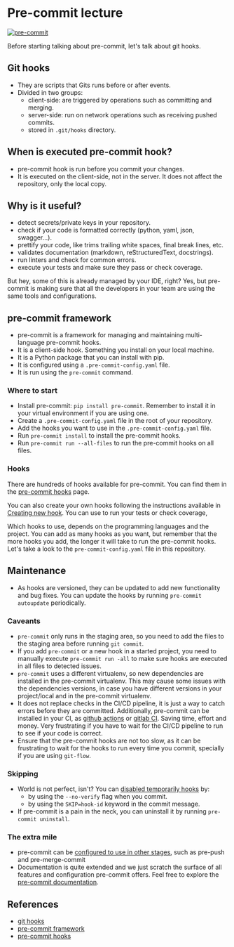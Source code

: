 # Pre-commit lecture

[![pre-commit](https://img.shields.io/badge/pre--commit-enabled-brightgreen?logo=pre-commit)](https://github.com/pre-commit/pre-commit)

Before starting talking about pre-commit, let's talk about git hooks.

## Git hooks

- They are scripts that Gits runs before or after events.
- Divided in two groups:
  - client-side: are triggered by operations such as committing and merging.
  - server-side: run on network operations such as receiving pushed commits.
  - stored in `.git/hooks` directory.

## When is executed pre-commit hook?

- pre-commit hook is run before you commit your changes.
- It is executed on the client-side, not in the server. It does not affect the
  repository, only the local copy.

## Why is it useful?

- detect secrets/private keys in your repository.
- check if your code is formatted correctly (python, yaml, json, swagger...).
- prettify your code, like trims trailing white spaces, final break lines, etc.
- validates documentation (markdown, reStructuredText, docstrings).
- run linters and check for common errors.
- execute your tests and make sure they pass or check coverage.

But hey, some of this is already managed by your IDE, right? Yes, but pre-commit
is making sure that all the developers in your team are using the same tools and
configurations.

## pre-commit framework

- pre-commit is a framework for managing and maintaining multi-language
  pre-commit hooks.
- It is a client-side hook. Something you install on your local machine.
- It is a Python package that you can install with pip.
- It is configured using a `.pre-commit-config.yaml` file.
- It is run using the `pre-commit` command.

### Where to start

- Install pre-commit: `pip install pre-commit`. Remember to install it in your
  virtual environment if you are using one.
- Create a `.pre-commit-config.yaml` file in the root of your repository.
- Add the hooks you want to use in the `.pre-commit-config.yaml` file.
- Run `pre-commit install` to install the pre-commit hooks.
- Run `pre-commit run --all-files` to run the pre-commit hooks on all files.

### Hooks

There are hundreds of hooks available for pre-commit. You can find them in the
[pre-commit hooks](https://pre-commit.com/hooks.html) page.

You can also create your own hooks following the instructions available in
[Creating new hook](https://pre-commit.com/index.html#new-hooks). You can use to
run your tests or check coverage,

Which hooks to use, depends on the programming languages and the project. You
can add as many hooks as you want, but remember that the more hooks you add, the
longer it will take to run the pre-commit hooks. Let's take a look to the
`pre-commit-config.yaml` file in this repository.

## Maintenance

- As hooks are versioned, they can be updated to add new functionality and bug
  fixes. You can update the hooks by running `pre-commit autoupdate`
  periodically.

### Caveants

- `pre-commit` only runs in the staging area, so you need to add the files to
  the staging area before running `git commit`.
- If you add `pre-commit` or a new hook in a started project, you need to
  manually execute `pre-commit run -all` to make sure hooks are executed in all
  files to detected issues.
- `pre-commit` uses a different virtualenv, so new dependencies are installed in
  the pre-commit virtualenv. This may cause some issues with the dependencies
  versions, in case you have different versions in your project/local and in the
  pre-commit virtualenv.
- It does not replace checks in the CI/CD pipeline, it is just a way to catch
  errors before they are committed. Additionally, pre-commit can be installed in
  your CI, as [github actions](https://pre-commit.com/#github-actions-example)
  or [gitlab CI](https://pre-commit.com/index.html#gitlab-ci-example). Saving
  time, effort and money. Very frustrating if you have to wait for the CI/CD
  pipeline to run to see if your code is correct.
- Ensure that the pre-commit hooks are not too slow, as it can be frustrating to
  wait for the hooks to run every time you commit, specially if you are using
  `git-flow`.

### Skipping

- World is not perfect, isn't? You can
  [disabled temporarily hooks](https://pre-commit.com/#temporarily-disabling-hooks)
  by:
  - by using the `--no-verify` flag when you commit.
  - by using the `SKIP=hook-id` keyword in the commit message.
- If pre-commit is a pain in the neck, you can uninstall it by running
  `pre-commit uninstall`.

### The extra mile

- pre-commit can be
  [configured to use in other stages](https://pre-commit.com/#confining-hooks-to-run-at-certain-stages),
  such as pre-push and pre-merge-commit
- Documentation is quite extended and we just scratch the surface of all
  features and configuration pre-commit offers. Feel free to explore the
  [pre-commit documentation](https://pre-commit.com/).

## References

- [git hooks](https://git-scm.com/book/en/v2/Customizing-Git-Git-Hooks)
- [pre-commit framework](https://pre-commit.com/)
- [pre-commit hooks](https://pre-commit.com/hooks.html)
